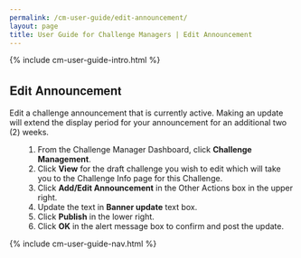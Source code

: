 ```yaml
---
permalink: /cm-user-guide/edit-announcement/
layout: page
title: User Guide for Challenge Managers | Edit Announcement
---
```

<div class="res-sec">
  <div class="grid-row ">
    <div class="grid-col-12">{% include cm-user-guide-intro.html %}</div>
  </div>
  <div class="grid-row grid-gap usa-typo">
    <div class="grid-col-12 usa-padding-bottom-10 usa-padding-bottom-30 padding-x-0">
      <div class="bg-secondary-lighter text-center">
        <h2 class="margin-bottom-0">Edit Announcement</h2>
      </div>
    </div>
  </div>
  <div class="grid-row grid-gap justify-content-between">
    <div class="grid-col-7">
      <div class="usa-prose">
       <p>Edit a challenge announcement that is currently active. Making an update will extend the display period for your announcement for an additional two (2) weeks.</p>
       <ol>
        <li class="font-bolder"><span>From the Challenge Manager Dashboard, click <b>Challenge Management</b>.</span></li>
        <li class="font-bolder"><span>Click <b>View</b> for the draft challenge you wish to edit which will take you to the Challenge Info page for this Challenge.</span></li>
        <li class="font-bolder"><span>Click <b>Add/Edit Announcement</b> in the Other Actions box in the upper right.</span></li>
        <li class="font-bolder"><span>Update the text in <b>Banner update</b> text box.</span></li>
        <li class="font-bolder"><span>Click <b>Publish</b> in the lower right.</span></li>
        <li class="font-bolder"><span>Click <b>OK</b> in the alert message box to confirm and post the update.</span></li>
      </ol>
    </div>
  </div>
  <div class="grid-col-4"> {% include cm-user-guide-nav.html %} </div>
</div>
</div>
<style>
  .usa-prose ol{
    padding-left: 50px;
    margin-top: 0;
  }
  .usa-prose ol ul{
    margin-top: 0;
  }
  .usa-prose ul{
    padding-left: 2rem;
    margin-top: 0;
    margin-bottom: 1em;
  }
  .usa-prose ul li{
    max-width: 100%;
    margin-bottom: 0;
  }
  .tablet\:grid-col-10 {
    flex: 0 1 auto;
    width: 100%;
  }
  .grid-container .usa-sidenav {
    margin-left: 0;
    margin-right: 0;
    padding-left: 0;
  }
  .grid-container .usa-sidenav__sublist {
    list-style-type: none;
    padding-left: 0;
    margin: 0;
    font-size: 1rem;
  }
  .usa-typo {
    font-family: Source Sans Pro Web,Helvetica Neue,Helvetica,Roboto,Arial,sans-serif;
  }
  .menu-title {
    text-indent: 1em;
    font-weight: 600;
  }
  .no-underline {
    text-decoration: none !important;
  }
  .child-link {
    text-indent: 2em;
    color: #757575;
    font-weight: 500;
  }
  .usa-sidenav__item a:not(.usa-current):hover {
    background-color: #f1f1f1;
  }
  
  .usa-sidenav__sublist .usa-sidenav__item a.inactive-link:hover,
  .usa-sidenav__item a.child-link.inactive-link:hover {
    color: #004c8c !important;
    font-weight: 400 !important;
    text-decoration: none !important;
  }
  
  .usa-sidenav__sublist a:not(.usa-current),
  .usa-sidenav__item a.child-link:not(.usa-current) {
    color: #757575 !important;
  }
  
  .usa-current {
    color: #205493 !important;
    font-weight: 600 !important;
  }
  
  .usa-sidenav__item a.child-link:not(.usa-current):hover {
    font-weight: 400 !important;
  }
  
  .usa-sidenav__item a[href=""]:hover {
    color: #205493 !important;
    font-weight: 400 !important;
  }
  
  .usa-sidenav__item a.menu-title:hover {
    background-color: transparent !important;
  }
</style>